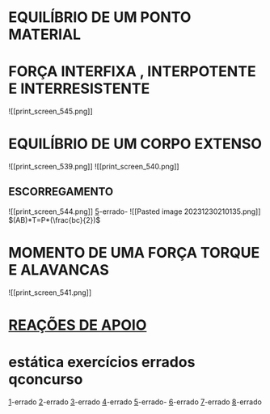 # EQUILÍBRIO DE UM PONTO MATERIAL


# FORÇA INTERFIXA , INTERPOTENTE E INTERRESISTENTE

![[print_screen_545.png]]
# EQUILÍBRIO DE UM CORPO EXTENSO


![[print_screen_539.png]]
![[print_screen_540.png]]


## ESCORREGAMENTO

![[print_screen_544.png]]
[5](https://www.qconcursos.com/questoes-militares/questoes/75fbdeb8-55)-errado-
![[Pasted image 20231230210135.png]]
$(AB)*T=P*(\frac{bc}{2})$

# MOMENTO DE UMA FORÇA TORQUE E ALAVANCAS

![[print_screen_541.png]]



# [REAÇÕES DE APOIO](https://www.youtube.com/watch?v=WQ8xnir2Q9I&list=PL1pKL9mHgyrLoFFkwGnbK9wHtMXRbNSec&index=3)
# estática exercícios errados qconcurso

[1](https://www.qconcursos.com/questoes-militares/questoes/5b2db2aa-16)-errado
[2](https://www.qconcursos.com/questoes-militares/questoes/b1cdfcea-01)-errado
[3](https://www.qconcursos.com/questoes-militares/questoes/fe6aab0c-7e)-errado
[4](https://www.qconcursos.com/questoes-militares/questoes/c8826f94-59)-errado
[5](https://www.qconcursos.com/questoes-militares/questoes/75fbdeb8-55)-errado-
[6](https://www.youtube.com/watch?v=UUGIWTlPHxg&list=PL1pKL9mHgyrLoFFkwGnbK9wHtMXRbNSec&index=4)-errado
[7](https://www.qconcursos.com/questoes-militares/questoes/a1e25d17-55)-errado
[8](https://www.qconcursos.com/questoes-militares/questoes/44efc37e-53)-errado
